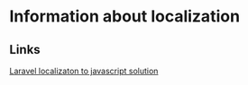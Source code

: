 # Information about localization

## Links
[Laravel localizaton to javascript solution](https://github.com/rmariuzzo/laravel-js-localization)
